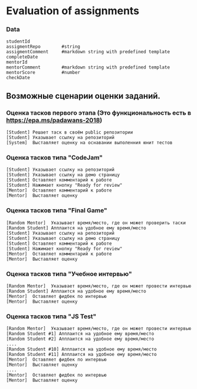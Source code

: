 # Evaluation of assignments

### Data
```
studentId           
assigmentRepo        #string
assigmentComment     #markdown string with predefined template
completeDate
mentorId
mentorComment        #markdown string with predefined template
mentorScore          #number 
checkDate
```

## Возможные сценарии оценки заданий.


### Оценка тасков первого этапа (Это функциональность есть в https://epa.ms/padawans-2018)
```
[Student] Решает таск в своём public репозитории
[Student] Указывает ссылку на репозиторий
[System]  Выставляет оценку на оснавании выполенния юнит тестов
```

### Оценка тасков типа "CodeJam"
```
[Student] Указывает ссылку на репозиторий
[Student] Указывает ссылку на демо страницу
[Student] Оставляет комментарий к работе
[Student] Нажимает кнопку "Ready for review"
[Mentor]  Оставляет комментарий к работе
[Mentor]  Выставляет оценку
```
### Оценка тасков типа "Final Game"
```
[Random Mentor]  Указывает время/место, где он может проверить таски
[Random Student] Апплаится на удобное ему время/место
[Student] Указывает ссылку на репозиторий
[Student] Указывает ссылку на демо страницу
[Student] Оставляет комментарий к работе
[Student] Нажимает кнопку "Ready for review"
[Mentor]  Оставляет комментарий к работе
[Mentor]  Выставляет оценку
```
### Оценка тасков типа "Учебное интервью"
```
[Random Mentor]  Указывает время/место, где он может провести интервью
[Random Student] Апплаится на удобное ему время/место
[Mentor]  Оставляет фидбек по интервью
[Mentor]  Выставляет оценку
```
### Оценка тасков типа "JS Test"
```
[Random Mentor]  Указывает время/место, где он может провести интервью
[Random Student #1] Апплаится на удобное ему время/место
[Random Student #2] Апплаится на удобное ему время/место
....
[Random Student #10] Апплаится на удобное ему время/место
[Random Student #11] Апплаится на удобное ему время/место
[Mentor]  Оставляет фидбек по интервью
[Mentor]  Выставляет оценку
....
[Mentor]  Оставляет фидбек по интервью
[Mentor]  Выставляет оценку
```
